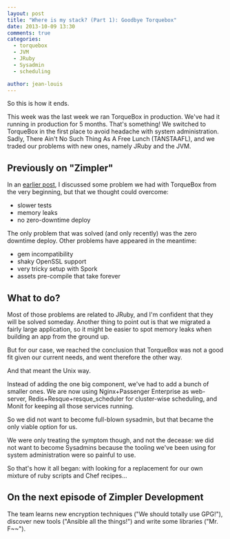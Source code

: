 ```yaml
---
layout: post
title: "Where is my stack? (Part 1): Goodbye Torquebox"
date: 2013-10-09 13:30
comments: true
categories:
  - torquebox
  - JVM
  - JRuby
  - Sysadmin
  - scheduling

author: jean-louis
---
```


So this is how it ends.

This week was the last week we ran TorqueBox in production. We've had
it running in production for 5 months. That's something! We
switched to TorqueBox in the first place to avoid headache with system
administration. Sadly, There Ain't No Such Thing As A Free Lunch
(TANSTAAFL), and we traded our problems with new ones, namely JRuby
and the JVM.

<!-- more -->

## Previously on "Zimpler"

In an [earlier post](/blog/2013/05/03/torquebox-or-how-i-learned-to-stop-worrying-and-love-the-jvm/), I discussed some problem we had with TorqueBox from the very
beginning, but that we thought could overcome:

- slower tests
- memory leaks
- no zero-downtime deploy

The only problem that was solved (and only recently) was the zero
downtime deploy. Other problems have appeared in the meantime:

- gem incompatibility
- shaky OpenSSL support
- very tricky setup with Spork
- assets pre-compile that take forever

## What to do?

Most of those problems are related to JRuby, and I'm confident that
they will be solved someday. Another thing to point out is that we
migrated a fairly large application, so it might be easier to spot
memory leaks when building an app from the ground up.

But for our case, we reached the conclusion that TorqueBox was not a
good fit given our current needs, and went therefore the other way.

And that meant the Unix way.

Instead of adding the one big component, we've had to add a bunch of
smaller ones. We are now using Nginx+Passenger Enterprise as web-server,
Redis+Resque+resque_scheduler for cluster-wise scheduling, and Monit for
keeping all those services running.

So we did not want to become full-blown sysadmin, but that became the
only viable option for us.

We were only treating the symptom though, and not the decease: we did
not want to become Sysadmins because the tooling we've been using for
system administration were so painful to use.

So that's how it all began: with looking for a replacement for our
own mixture of ruby scripts and Chef recipes...

## On the next episode of Zimpler Development

The team learns new encryption techniques ("We should totally use
GPG!"), discover new tools ("Ansible all the things!") and write some
libraries ("Mr. F~~").
